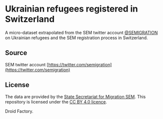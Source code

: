 # Ukrainian refugees registered in Switzerland
A micro-dataset extrapolated from the SEM twitter account [@SEMIGRATION](https://twitter.com/semigration) on Ukrainian refugees and the SEM registration process in Switzerland.

## Source
SEM twitter account [https://twitter.com/semigration](https://twitter.com/semigration)

## License
The data are provided by the [State Secretariat for Migration SEM](https://www.sem.admin.ch/sem/en/home.html). This repository is licensed under the [CC BY 4.0 licence](https://creativecommons.org/licenses/by/4.0/). 

Droid Factory.
